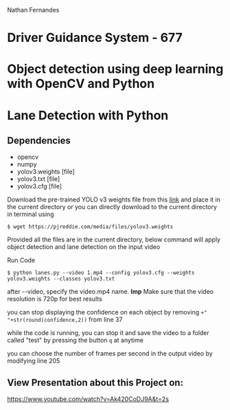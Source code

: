 

Nathan Fernandes 

# Driver Guidance System - 677

# Object detection using deep learning with OpenCV and Python
# Lane Detection with Python
 
 ## Dependencies
  * opencv
  * numpy
  * yolov3.weights [file]
  * yolov3.txt [file]
  * yolov3.cfg [file]
 
 Download the pre-trained YOLO v3 weights file from this [link](https://pjreddie.com/media/files/yolov3.weights) and place it in the current directory or you can directly download to the current directory in terminal using
 
 `$ wget https://pjreddie.com/media/files/yolov3.weights`
 
 Provided all the files are in the current directory, below command will apply object detection and lane detection on the input video
 
 Run Code

 `$ python lanes.py --video 1.mp4 --config yolov3.cfg --weights yolov3.weights --classes yolov3.txt`

after --video, specify the video.mp4 name. **Imp** Make sure that the video resolution is 720p for best results

you can stop displaying the confidence on each object by removing ` +" "+str(round(confidence,2)) ` from line 37

while the code is running, you can stop it and save the video to a folder called "test" by pressing the button `q` at anytime

you can choose the number of frames per second in the output video by modifying line 205

## View Presentation about this Project on:
https://www.youtube.com/watch?v=Ak420CoDJ9A&t=2s